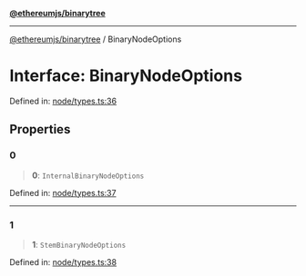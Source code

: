 [**@ethereumjs/binarytree**](../README.md)

***

[@ethereumjs/binarytree](../README.md) / BinaryNodeOptions

# Interface: BinaryNodeOptions

Defined in: [node/types.ts:36](https://github.com/ethereumjs/ethereumjs-monorepo/blob/master/packages/binarytree/src/node/types.ts#L36)

## Properties

### 0

> **0**: `InternalBinaryNodeOptions`

Defined in: [node/types.ts:37](https://github.com/ethereumjs/ethereumjs-monorepo/blob/master/packages/binarytree/src/node/types.ts#L37)

***

### 1

> **1**: `StemBinaryNodeOptions`

Defined in: [node/types.ts:38](https://github.com/ethereumjs/ethereumjs-monorepo/blob/master/packages/binarytree/src/node/types.ts#L38)
